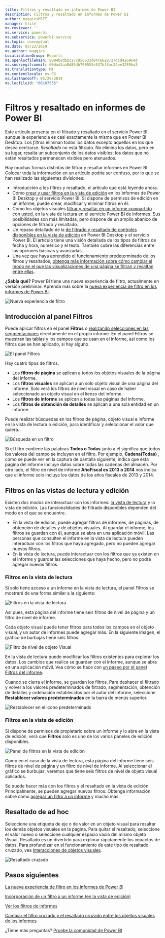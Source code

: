 ```yaml
---
title: Filtros y resaltado en informes de Power BI
description: Filtros y resaltado en informes de Power BI
author: maggiesMSFT
manager: kfile
ms.reviewer: ''
ms.service: powerbi
ms.subservice: powerbi-service
ms.topic: conceptual
ms.date: 05/22/2019
ms.author: maggies
LocalizationGroup: Reports
ms.openlocfilehash: 8084b8dbbc27c856633d84c6628727dcd426964d
ms.sourcegitcommit: 60dad5aa0d85db790553e537bf8ac34ee3289ba3
ms.translationtype: MT
ms.contentlocale: es-ES
ms.lasthandoff: 05/29/2019
ms.locfileid: "66187555"
---
```

# <a name="filters-and-highlighting-in-power-bi-reports"></a>Filtros y resaltado en informes de Power BI
 Este artículo presenta en el filtrado y resaltado en el servicio Power BI. aunque la experiencia es casi exactamente la misma que en Power BI Desktop. Los *filtros* eliminan todos los datos excepto aquellos en los que desea centrarse. *Resaltado* no está filtrado. No elimina los datos, pero en su lugar, resalta un subconjunto de los datos visibles; los datos que no están resaltados permanecen visibles pero atenuados.

Hay muchas formas distintas de filtrar y resaltar informes en Power BI. Colocar toda la información en un artículo podría ser confuso, por lo que se han realizado las siguientes divisiones:

* Introducción a los filtros y resaltado, el artículo que está leyendo ahora.
* Cómo [crear y usar filtros en la vista de edición](power-bi-report-add-filter.md) en los informes de Power BI Desktop y el servicio Power BI. Si dispone de permisos de edición en un informe, puede crear, modificar y eliminar filtros en él.
* Cómo los objetos visuales [filtrar y resaltar en un informe compartido con usted](consumer/end-user-interactions.md), en la vista de lectura en el servicio Power BI de informes. Sus posibilidades son más limitadas, pero dispone de un amplio abanico de opciones de filtrado y resaltado.  
* Un repaso detallado de la [de filtrado y resaltado de controles disponibles en la vista de edición](power-bi-report-add-filter.md) en Power BI Desktop y el servicio Power BI. El artículo tiene una visión detallada de los tipos de filtros de fecha y hora, numérico y el texto. También cubre las diferencias entre las opciones básicas y avanzadas.
* Una vez que haya aprendido el funcionamiento predeterminado de los filtros y resaltados, [obtenga más información sobre cómo cambiar el modo en el que las visualizaciones de una página se filtran y resaltan entre ellas](service-reports-visual-interactions.md).

**¿Sabía qué?** Power BI tiene una nueva experiencia de filtro, actualmente en versión preliminar. Aprenda más sobre la [nueva experiencia de filtro en los informes de Power BI](power-bi-report-filter-preview.md).

![Nueva experiencia de filtro](media/power-bi-reports-filters-and-highlighting/power-bi-filter-reading.png)


## <a name="intro-to-the-filters-pane"></a>Introducción al panel Filtros

Puede aplicar filtros en el panel **Filtros** o [realizando selecciones en las segmentaciones](visuals/power-bi-visualization-slicers.md) directamente en el propio informe. En el panel Filtros se muestran las tablas y los campos que se usan en el informe, así como los filtros que se han aplicado, si hay alguno. 

![El panel Filtros](media/power-bi-reports-filters-and-highlighting/power-bi-add-filter-reading-view.png)

Hay cuatro tipos de filtros.

- Los **filtros de página** se aplican a todos los objetos visuales de la página del informe.     
- Los **filtros visuales** se aplican a un solo objeto visual de una página del informe. Solo verá los filtros de nivel visual en caso de haber seleccionado un objeto visual en el lienzo del informe.    
- Los **filtros de informe** se aplican a todas las páginas del informe.    
- Los **filtros de obtención de detalles** se aplican a una sola entidad en un informe.    

Puede realizar búsquedas en los filtros de página, objeto visual e informe en la vista de lectura o edición, para identificar y seleccionar el valor que quiera. 

![Búsqueda en un filtro](media/power-bi-reports-filters-and-highlighting/power-bi-search-filter.png)

Si el filtro contiene las palabras **Todos o Todas** junto a él significa que todos los valores del campo se incluyen en el filtro.  Por ejemplo, **Cadena(Todas)** , como se puede ver en la captura de pantalla siguiente, indica que esta página del informe incluye datos sobre todas las cadenas del almacén.  Por otro lado, el filtro de nivel de informe **AñoFiscal es 2013 o 2014** nos indica que el informe solo incluye los datos de los años fiscales de 2013 y 2014.

## <a name="filters-in-reading-or-editing-view"></a>Filtros en las vistas de lectura y edición
Existen dos modos de interactuar con los informes: [la vista de lectura](consumer/end-user-reading-view.md) y la vista de edición. Las funcionalidades de filtrado disponibles dependen del modo en el que se encuentre.

* En la vista de edición, puede agregar filtros de informes, de páginas, de obtención de detalles y de objetos visuales. Al guardar el informe, los filtros se guardan con él, aunque se abra en una aplicación móvil. Las personas que consulten el informe en la vista de lectura pueden interactuar con los filtros que haya agregado, pero no pueden agregar nuevos filtros.
* En la vista de lectura, puede interactuar con los filtros que ya existen en el informe y guardar las selecciones que haya hecho, pero no podrá agregar nuevos filtros.

### <a name="filters-in-reading-view"></a>Filtros en la vista de lectura
Si solo tiene acceso a un informe en la vista de lectura, el panel Filtros se mostrará de una forma similar a la siguiente:

![Filtros en la vista de lectura](media/power-bi-reports-filters-and-highlighting/power-bi-filter-reading-view.png)

Así pues, esta página del informe tiene seis filtros de nivel de página y un filtro de nivel de informe.

Cada objeto visual puede tener filtros para todos los campos en el objeto visual, y un autor de informes puede agregar más. En la siguiente imagen, el gráfico de burbujas tiene seis filtros.

![Filtro de nivel de objeto Visual](media/power-bi-reports-filters-and-highlighting/power-bi-filter-visual-level.png)

En la vista de lectura puede modificar los filtros existentes para explorar los datos. Los cambios que realice se guardan con el informe, aunque se abra en una aplicación móvil. Vea cómo se hace con [un paseo por el panel Filtros del informe](consumer/end-user-report-filter.md).

Cuando se cierra el informe, se guardan los filtros. Para deshacer el filtrado y volver a los valores predeterminados de filtrado, segmentación, obtención de detalles y ordenación establecidos por el autor del informe, seleccione **Restablecer valores predeterminados** en la barra de menús superior.

![Restablecer en el icono predeterminado](media/power-bi-reports-filters-and-highlighting/power-bi-reset-to-default.png)

### <a name="filters-in-editing-view"></a>Filtros en la vista de edición
Si dispone de permisos de propietario sobre un informe y lo abre en la vista de edición, verá que **Filtros** solo es uno de los varios paneles de edición disponibles.

![Panel de filtros en la vista de edición](media/power-bi-reports-filters-and-highlighting/power-bi-add-filter-editing-view.png)

Como en el caso de la vista de lectura, esta página del informe tiene seis filtros de nivel de página y un filtro de nivel de informe. Al seleccionar el gráfico se burbujas, veremos que tiene seis filtros de nivel de objeto visual aplicados.

Se puede hacer más con los filtros y el resaltado en la vista de edición. Principalmente, se pueden agregar nuevos filtros. Obtenga información sobre cómo [agregar un filtro a un informe](power-bi-report-add-filter.md) y mucho más.

## <a name="ad-hoc-highlighting"></a>Resaltado de ad hoc
Seleccione una etiqueta de eje o de valor en un objeto visual para resaltar los demás objetos visuales en la página. Para quitar el resaltado, seleccione el valor nuevo o seleccione cualquier espacio vacío del mismo objeto Visual. Resaltado es un divertido para explorar rápidamente los impactos de datos. Para profundizar en el funcionamiento de este tipo de resaltado cruzado, vea [Interacciones de objetos visuales](service-reports-visual-interactions.md).

![Resaltado cruzado](media/power-bi-reports-filters-and-highlighting/power-bi-adhoc-filter.gif)


## <a name="next-steps"></a>Pasos siguientes

[La nueva experiencia de filtro en los informes de Power BI](power-bi-report-filter-preview.md)

[Incorporación de un filtro a un informe (en la vista de edición)](power-bi-report-add-filter.md)

[Ver los filtros de informes](consumer/end-user-report-filter.md)

[Cambiar el filtro cruzado y el resaltado cruzado entre los objetos visuales de los informes](consumer/end-user-interactions.md)

¿Tiene más preguntas? [Pruebe la comunidad de Power BI](http://community.powerbi.com/)

